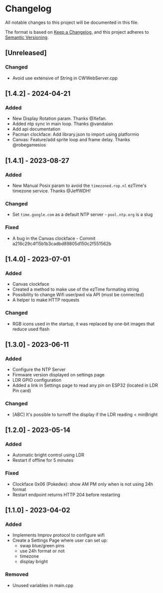 # Changelog

All notable changes to this project will be documented in this file.

The format is based on [Keep a Changelog](https://keepachangelog.com/en/1.0.0/),
and this project adheres to [Semantic Versioning](https://semver.org/spec/v2.0.0.html).


## [Unreleased]

### Changed

- Avoid use extensive of String in CWWebServer.cpp


## [1.4.2] - 2024-04-21

### Added 

- New Display Rotation param. Thanks @Xefan.
- Added ntp sync in main loop. Thanks @vandalon
- Add api documentation
- Pacman clockface: Add library.json to import using platformio
- Canvas: Feature/add sprite loop and frame delay. Thanks @robegamesios


## [1.4.1] - 2023-08-27

### Added 

- New Manual Posix param to avoid the `timezoned.rop.nl` ezTime's timezone service. Thanks @JeffWDH!

### Changed

- Set `time.google.com` as a default NTP server - `pool.ntp.org` is a slug

### Fixed

- A bug in the Canvas clockface - Commit a216c29c4f15b1b3cadbd89805d150c2f551562b


## [1.4.0] - 2023-07-01

### Added 

- Canvas clockface
- Created a method to make use of the ezTime formating string 
- Possibility to change Wifi user/pwd via API (must be connected)
- A helper to make HTTP requests

### Changed

- RGB icons used in the startup, it was replaced by one-bit images that reduce used flash


## [1.3.0] - 2023-06-11

### Added
- Configure the NTP Server
- Firmware version displayed on settings page
- LDR GPIO configuration
- Added a link in Settings page to read any pin on ESP32 (located in LDR Pin card)

### Changed

- [ABC] It's possible to turnoff the display if the LDR reading < minBright


## [1.2.0] - 2023-05-14

### Added

- Automatic bright control using LDR 
- Restart if offline for 5 minutes

### Fixed

- Clockface 0x06 (Pokedex): show AM PM only when is not using 24h format
- Restart endpoint returns HTTP 204 before restarting 


## [1.1.0] - 2023-04-02

### Added

- Implements Improv protocol to configure wifi
- Create a Settings Page where user can set up:
  - swap blue/green pins
  - use 24h format or not
  - timezone
  - display bright

### Removed

- Unused variables in main.cpp
